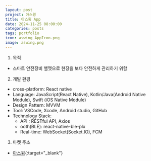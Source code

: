 ```yaml
---
layout: post
project: 아스윙
title: 아스윙 App
date: 2024-11-25 08:00:00 
categories: posts 
tags: portfolio
icon: aswing_AppIcon.png
image: aswing.png
---
```

1) 목적
 - 스마트 안전장비 핼멧으로 현장을 보다 안전하게 관리하기 위함

2) 개발 환경
 - cross-platform: React native
 - Language: JavaScript(React Native), Kotlin/Java(Android Native Module), Swift (iOS Native Module)
 - Design Pattern: MVVM
 - Tool: VSCode, Xcode, Android studio, GitHub
 - Technology Stack:
   * API : RESTful API, Axios
   * ooth(BLE): react-native-ble-plx
   * Real-time: WebSocket(Socket.IO), FCM


3) 마켓 주소  
 - [아스윙](https://play.google.com/store/apps/details?id=com.aswing.tugu){:target="_blank"}   

 
